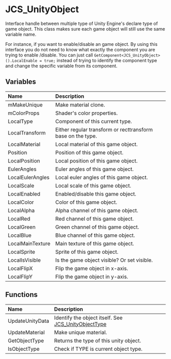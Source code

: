 # JCS_UnityObject

Interface handle between multiple type of Unity Engine's declare type of game object.
This class makes sure each game object will still use the same variable name.

For instance, if you want to enable/disable an game object. By using this interface
you do not need to know what exactly the component you are trying to enable
/disable. You can just call `GetComponent<JCS_UnityObject>().LocalEnable = true;`
instead of trying to identify the component type and change the specific variable
from its component.

## Variables

| Name             | Description                                                 |
|:-----------------|:------------------------------------------------------------|
| mMakeUnique      | Make material clone.                                        |
| mColorProps      | Shader's color properties.                                  |
| LocalType        | Component of this current type.                             |
| LocalTransform   | Either regular transform or recttransform base on the type. |
| LocalMaterial    | Local material of this game object.                         |
| Position         | Position of this game object.                               |
| LocalPosition    | Local position of this game object.                         |
| EulerAngles      | Euler angles of this game object.                           |
| LocalEulerAngles | Local euler angles of this game object.                     |
| LocalScale       | Local scale of this game object.                            |
| LocalEnabled     | Enabled/disable this game object.                           |
| LocalColor       | Color of this game object.                                  |
| LocalAlpha       | Alpha channel of this game object.                          |
| LocalRed         | Red channel of this game object.                            |
| LocalGreen       | Green channel of this game object.                          |
| LocalBlue        | Blue channel of this game object.                           |
| LocalMainTexture | Main texture of this game object.                           |
| LocalSprite      | Sprite of this game object.                                 |
| LocalIsVisible   | Is the game object visible? Or set visible.                 |
| LocalFlipX       | Flip the game object in x-axis.                             |
| LocalFlipY       | Flip the game object in y-axis.                             |

## Functions

| Name            | Description                                                                               |
|:----------------|:------------------------------------------------------------------------------------------|
| UpdateUnityData | Identify the object itself. See [JCS_UnityObjectType](?page=Enums_sl_JCS_UnityObjectType) |
| UpdateMaterial  | Make unique material.                                                                     |
| GetObjectType   | Returns the type of this unity object.                                                    |
| IsObjectType    | Check if TYPE is current object type.                                                     |
